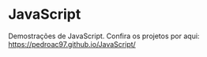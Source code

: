 # JavaScript
 Demostrações de JavaScript.
Confira os projetos por aqui:
https://pedroac97.github.io/JavaScript/
